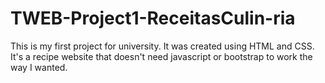 # TWEB-Project1-ReceitasCulin-ria
This is my first project for university. It was created using HTML and CSS. It's a recipe website that doesn't need javascript or bootstrap to work the way I wanted.
